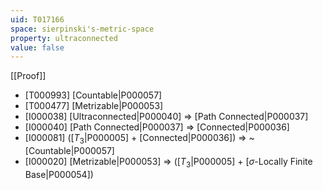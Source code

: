 ```yaml
---
uid: T017166
space: sierpinski's-metric-space
property: ultraconnected
value: false
---
```

[[Proof]]

* [T000993] [Countable|P000057]
* [T000477] [Metrizable|P000053]
* [I000038] [Ultraconnected|P000040] => [Path Connected|P000037]
* [I000040] [Path Connected|P000037] => [Connected|P000036]
* [I000081] ([$T_3$|P000005] + [Connected|P000036]) => ~[Countable|P000057]
* [I000020] [Metrizable|P000053] => ([$T_3$|P000005] + [$\sigma$-Locally Finite Base|P000054])

